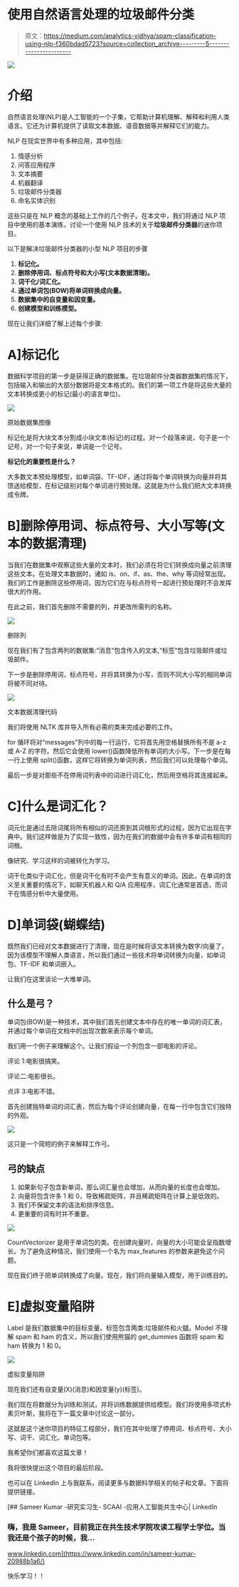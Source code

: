 # 使用自然语言处理的垃圾邮件分类

> 原文：<https://medium.com/analytics-vidhya/spam-classification-using-nlp-f360bdad5723?source=collection_archive---------5----------------------->

![](img/3bb79968d073117e976f2b634c25e1f1.png)

# 介绍

自然语言处理(NLP)是人工智能的一个子集，它帮助计算机理解、解释和利用人类语言。它还为计算机提供了读取文本数据、语音数据等并解释它们的能力。

NLP 在现实世界中有多种应用，其中包括:

1.  情感分析
2.  问答应用程序
3.  文本摘要
4.  机器翻译
5.  垃圾邮件分类器
6.  命名实体识别

这些只是在 NLP 概念的基础上工作的几个例子。在本文中，我们将通过 NLP 项目中使用的基本演练，讨论一个使用 NLP 技术的关于**垃圾邮件分类器**的迷你项目。

以下是解决垃圾邮件分类器的小型 NLP 项目的步骤

1.  **标记化。**
2.  **删除停用词、标点符号和大小写(文本数据清理)。**
3.  **词干化/词汇化。**
4.  **通过单词包(BOW)将单词转换成向量。**
5.  **数据集中的自变量和因变量。**
6.  **创建模型和训练模型。**

现在让我们详细了解上述每个步骤:

# A]标记化

数据科学项目的第一步是获得正确的数据集。在垃圾邮件分类器数据集的情况下，包括输入和输出的大部分数据将是文本格式的。我们的第一项工作是将这些大量的文本转换成更小的标记(最小的语言单位)。

![](img/a5118c2640a49c6e3fd6de15725f6f7d.png)

原始数据集图像

标记化是将大块文本分割成小块文本(标记)的过程。对一个段落来说，句子是一个记号，对一个句子来说，单词是一个记号。

**标记化的重要性是什么？**

大多数文本预处理模型，如单词袋、TF-IDF，通过将每个单词转换为向量并将其馈送给模型，在标记级别对每个单词进行预处理。这就是为什么我们把大文本转换成令牌。

# B]删除停用词、标点符号、大小写等(文本的数据清理)

当我们在数据集中观察这些大量的文本时，我们必须在将它们转换成向量之前清理这些文本。在处理文本数据时，诸如 is、on、if、as、the、why 等词经常出现。我们的工作是删除这些停用词，因为它们在与标点符号一起进行预处理时不会发挥很大的作用。

在此之前，我们首先删除不需要的列，并更改所需列的名称。

![](img/c3e39337a293d5e8c62581ea4ceaec33.png)

删除列

现在我们有了包含两列的数据集:“消息”包含传入的文本,“标签”包含垃圾邮件或垃圾邮件。

下一步是删除停用词，标点符号，并将其转换为小写，否则不同大小写的相同单词将被不同对待。

![](img/1560cf387445ae081e659902d0fb39d5.png)

文本数据清理代码

我们将使用 NLTK 库并导入所有必需的类来完成必要的工作。

for 循环将对“messages”列中的每一行运行，它将首先用空格替换所有不是 a-z 或 A-Z 的字符。然后它会使用 lower()函数降低所有单词的大小写。下一步是在每一行上使用 split()函数，这样它将转换为单词列表，然后我们可以处理每个单词。

最后一步是对那些不在停用词列表中的词进行词汇化，然后用空格将其连接起来。

# C]什么是词汇化？

词元化是通过去除词尾将所有相似的词还原到其词根形式的过程，因为它出现在字典中。我们这样做是为了实现一致性，因为在我们的数据中会有许多单词有相同的词根。

像研究、学习这样的词被转化为学习。

词干化类似于词汇化，但是词干化有时不会产生有意义的单词。因此，在单词的含义至关重要的情况下，如聊天机器人和 Q/A 应用程序，词汇化通常是首选，而词干在情感分析中大量使用。

# D]单词袋(蝴蝶结)

既然我们已经对文本数据进行了清理，现在是时候将该文本转换为数字/向量了，因为该模型不理解人类语言，所以我们通过一些技术将单词转换为向量，如单词包、TF-IDF 和单词嵌入。

让我们在这里谈论一大堆单词。

## 什么是弓？

单词包(BOW)是一种技术，其中我们首先创建文本中存在的唯一单词的词汇表，并通过每个单词在文档中的出现次数来表示每个单词。

我们用一个例子来理解这个。让我们假设一个列包含一部电影的评论。

评论 1:电影很搞笑。

评论二:电影很长。

点评 3:电影不错。

首先创建独特单词的词汇表，然后为每个评论创建向量，在每一行中包含它们独特的外观。

![](img/5f692a4f3f115b1c450b1410f437aad0.png)

这只是一个简短的例子来解释工作弓。

## 弓的缺点

1.  如果新句子包含新单词，那么词汇量也会增加，从而向量的长度也会增加。
2.  向量将包含许多 1 和 0，导致稀疏矩阵，并且稀疏矩阵在计算上是低效的。
3.  我们不保留文本的语法和排序信息。
4.  更重要的词有时并不重要。

![](img/7568e22c982818819000e0e03c00bc4e.png)

CountVectorizer 是用于单词包的类。在创建向量时，向量的大小可能会呈指数增长。为了避免这种情况，我们使用一个名为 max_features 的参数来避免这个问题。

现在我们终于把单词转换成了向量。现在，我们将向量输入模型，用于训练目的。

# E]虚拟变量陷阱

Label 是我们数据集中的目标变量。标签包含两类:垃圾邮件和火腿。Model 不理解 spam 和 ham 的含义，所以我们使用熊猫的 get_dummies 函数将 spam 和 ham 转换为 1 和 0。

![](img/4fc554b388d7ca83f664fc1c49da6775.png)

虚拟变量陷阱

现在我们还有自变量(X)(消息)和因变量(y)(标签)。

我们现在将数据分为训练和测试，并将训练数据提供给模型。我们将使用多项式朴素贝叶斯，我将在下一篇文章中讨论这一部分。

这就是这个迷你项目的特征工程部分，我们在其中处理了停用词、标点符号、大小写、词干、词汇化、单词包等。

我希望你们都喜欢这篇文章！

我将很快提出这个项目的最后阶段。

也可以在 LinkedIn 上与我联系，阅读更多与数据科学相关的帖子和文章。下面将提供链接。

[](https://www.linkedin.com/in/sameer-kumar-20988b1a6/) [## Sameer Kumar -研究实习生- SCAAI -应用人工智能共生中心| LinkedIn

### 嗨，我是 Sameer，目前我正在共生技术学院攻读工程学士学位。当我还是个孩子的时候，我…

www.linkedin.com](https://www.linkedin.com/in/sameer-kumar-20988b1a6/) 

快乐学习！！